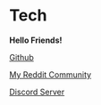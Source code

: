 # Tech

<strong>Hello Friends!</strong>

<a href="https://github.com/Cozmo007/">Github</a>

<a href="https://www.reddit.com/r/ProgrammingWithCozmo/">My Reddit Community</a>

<a href="https://discord.gg/fYU7m4hZ">Discord Server</a>
